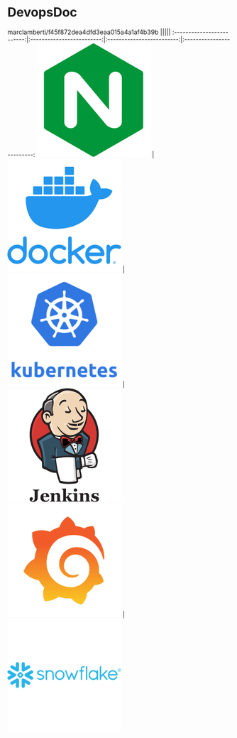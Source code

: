 # DevopsDoc
marclamberti/f45f872dea4dfd3eaa015a4a1af4b39b
|||||
:-------------------------:|:-------------------------:|:-------------------------:|:-------------------------:
[![](./assets/nginx.png)](./Nginx/readme.md)  |  [![](./assets/docker.png)](./Docker/readme.md) | [![](./assets/kubernetes.png)](./Kubernetes/readme.md)  |  [![](./assets/jenkins-logo.png)](./Jenkins/readme.md)
[![](./assets/grafana.png)](./Monitoring/readme.md)  |  [![](./assets/snowflake.png)](./Snowflake/readme.md)
